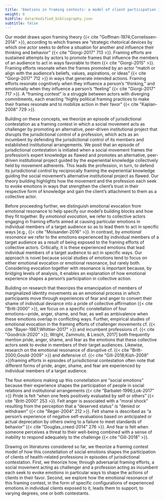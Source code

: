 ```yaml
---
title: 'Emotions in framing contests: a model of client participation in juridictional contestation'
weight: 6
bibFile: data/modified_bibliography.json
subtitle: false
---
```


Our model draws upon framing theory {{< cite "Goffman-1974;Cornelissen-2014" >}}, according to which frames are “strategic rhetorical devices by which one actor seeks to define a situation for another and influence their thinking and behavior” {{< cite "Giorgi-2017" 713 >}}. Framing efforts are sustained attempts by actors to promote frames that influence the members of an audience to act in ways favorable to them {{< cite "Giorgi-2015" >}}. Framing efforts resonate when the frames promoted by an actor “match or align with the audience’s beliefs, values, aspirations, or ideas” {{< cite "Giorgi-2017" 712 >}} in ways that generate intended actions. Framing efforts resonate cognitively when they influence a person’s “thinking,” and emotionally when they influence a person’s “feeling” {{< cite "Giorgi-2017" 717 >}}. A “framing contest” is a struggle between actors with diverging commitments, each enacting “highly political framing practices to make their frames resonate and to mobilize action in their favor” {{< cite "Kaplan-2008" 729 >}}.

Building on these concepts, we theorize an episode of jurisdictional contestation as a framing contest in which a social movement acts as challenger by promoting an alternative, peer-driven institutional project that disrupts the jurisdictional control of a profession, which acts as an incumbent by defending the jurisdictional control of its members and established institutional arrangements. We posit that an episode of jurisdictional contestation is initiated when a social movement frames the profession’s expert knowledge as flawed and promotes an alternative, peer-driven institutional project guided by the experiential knowledge collectively held by movement adherents. This leads the profession, in turn, to defend its jurisdictional control by reciprocally framing the experiential knowledge guiding the social movement’s alternative institutional project as flawed. Our theory building highlights how the movement and the profession each seek to evoke emotions in ways that strengthen the client’s trust in their respective form of knowledge and gain the client’s attachment to them as a collective actor.

Before proceeding further, we distinguish emotional evocation from emotional resonance to help specify our model’s building blocks and how they fit together. By _emotional evocation_, we refer to collective actors engaging in framing efforts aimed at causing particular emotions in individual members of a target audience so as to lead them to act in specific ways [e.g., {{< cite "Moisander-2016" >}}. In contrast, by _emotional resonance_ we refer to the emotions experienced by individual members of a target audience as a result of being exposed to the framing efforts of collective actors. Critically, it is these experienced emotions that lead individual members of a target audience to act in specific ways. Our approach is novel because social studies of emotions tend to focus on either emotional evocation or emotional resonance, but rarely both. Considering evocation together with resonance is important because, by bridging levels of analysis, it enables an explanation of how emotional experience shapes a person’s participation in collective action.

Building on research that theorizes the emancipation of members of marginalized identity movements as an emotional process in which participants move through experiences of fear and anger to convert their shame of individual deviance into a pride of collective affirmation {{< cite "Britt-2000" >}}, we focus on a specific constellation of four emotions―pride, anger, shame, and fear, as well as ambivalence when these emotions overlap in conflicting ways. Further, empirical studies of emotional evocation in the framing efforts of challenger movements cf. {{< cite "Bayer-1987;Whittier-2017" >}} and incumbent professions cf. {{< cite "Goodrick-2020" >}}; Wright, Zammuto, & Liesch, 2017] both frequently mention pride, anger, shame, and fear as the emotions that these collective actors seek to evoke in members of their target audiences. Likewise, research on the emotional resonance of disruptive cf. {{< cite "Britt-2000;Gould-2009" >}} and defensive cf. {{< cite "Gill-2018;Kish-2009" >}}framing efforts in episodes of jurisdictional contestation often note that different forms of pride, anger, shame, and fear are experienced by individual members of a target audience.

The four emotions making up this constellation are “social emotions” because their experience shapes the participation of people in social relations and institutional arrangements {{< cite "Barbalet-1996;Lok-2017" >}} Pride is felt “when one feels positively evaluated by self or others” {{< cite "Britt-2000" 253 >}}. Felt anger is associated with a “moral shock” resulting from the perception that a “deserved status” is “denied or withdrawn” {{< cite "Reger-2004" 212 >}}. Felt shame is described as “a person’s experience of negative self-evaluations based on anticipated or actual deprecation by others owing to a failure to meet standards of behavior” {{< cite "Douglas_creed-2014" 276 >}}. And fear is felt when someone perceives a threat to their well-being combined with a sense of inability to respond adequately to the challenge {{< cite "Gill-2018" >}}.

Drawing on literatures considered so far, we theorize a framing contest model of how this constellation of social emotions shapes the participation of clients of health-related professions in episodes of jurisdictional contestation. First, we theorize how, through adversarial framing efforts, a social movement acting as challenger and a profession acting as incumbent each seek to evoke emotions in particular ways to shape the actions of clients in their favor. Second, we explore how the emotional resonance of this framing contest, in the form of specific configurations of experienced emotions in individual clients exposed to it, leads them to support, to varying degrees, one or both contestants.

